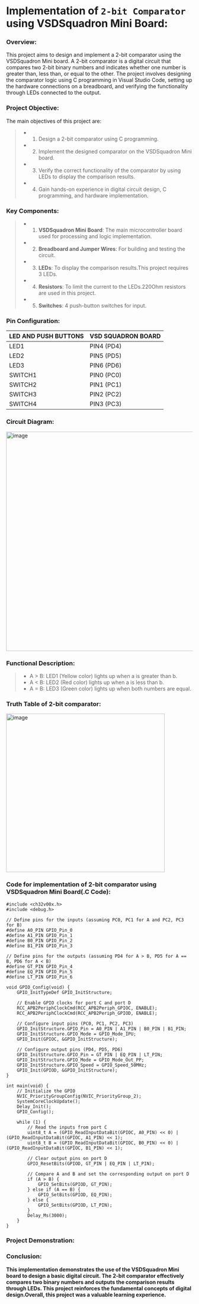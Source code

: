 # Implementation of `2-bit Comparator` using VSDSquadron Mini Board:
###  Overview:  
This project aims to design and implement a 2-bit comparator using the VSDSquadron Mini board. A 2-bit comparator is a digital circuit that compares two 2-bit binary numbers and indicates whether one number is greater than, less than, or equal to the other. The project involves designing the comparator logic using C programming in Visual Studio Code, setting up the hardware connections on a breadboard, and verifying the functionality through LEDs connected to the output.  

###  Project Objective:    
The main objectives of this project are:

> * 1. Design a 2-bit comparator using C programming.
> * 2. Implement the designed comparator on the VSDSquadron Mini board.  
> * 3. Verify the correct functionality of the comparator by using LEDs to display the comparison results.  
> * 4. Gain hands-on experience in digital circuit design, C programming, and hardware implementation.  

### Key Components:
> * 1. **VSDSquadron Mini Board**: The main microcontroller board used for processing and logic implementation.
> * 2. **Breadboard and Jumper Wires**: For building and testing the circuit.
> * 3. **LEDs**: To display the comparison results.This project requires 3 LEDs.
> * 4. **Resistors**: To limit the current to the LEDs.220Ohm resistors are used in this project.
> * 5. **Switches**: 4 push-button switches for input.


### Pin Configuration:
| LED AND PUSH BUTTONS   | VSD SQUADRON BOARD |
| --------------- | --------------- |
| LED1 | PIN4 (PD4) |
| LED2 | PIN5 (PD5) |
| LED3 | PIN6 (PD6) |
| SWITCH1 | PIN0 (PC0) |
| SWITCH2 | PIN1 (PC1) |
| SWITCH3 | PIN2 (PC2) |
| SWITCH4 | PIN3 (PC3) |


### Circuit Diagram:    
<img width="592" alt="image" src="https://github.com/KeerthiPatil/VSDSQUADRON_MINI_INTERNSHIP/assets/167600409/a47d7ce5-ce7e-4189-bf16-c8aac225db1f">
<br>   

### Functional Description:
> * A > B: LED1 (Yellow color) lights up when a is greater than b.
> * A < B: LED2 (Red color) lights up when a is less than b.
> * A = B: LED3 (Green color) lights up when both numbers are equal.


### Truth Table of 2-bit comparator:     
<img width="428" alt="image" src="https://github.com/KeerthiPatil/VSDSQUADRON_MINI_INTERNSHIP/assets/167600409/0ca58fae-82df-4591-af4e-ace593d8bd82">
<br>    

### Code for implementation of 2-bit comparator using VSDSquadron Mini Board(.C Code):  

```
#include <ch32v00x.h>
#include <debug.h>

// Define pins for the inputs (assuming PC0, PC1 for A and PC2, PC3 for B)
#define A0_PIN GPIO_Pin_0
#define A1_PIN GPIO_Pin_1
#define B0_PIN GPIO_Pin_2
#define B1_PIN GPIO_Pin_3

// Define pins for the outputs (assuming PD4 for A > B, PD5 for A == B, PD6 for A < B)
#define GT_PIN GPIO_Pin_4
#define EQ_PIN GPIO_Pin_5
#define LT_PIN GPIO_Pin_6

void GPIO_Config(void) {
    GPIO_InitTypeDef GPIO_InitStructure;

    // Enable GPIO clocks for port C and port D
    RCC_APB2PeriphClockCmd(RCC_APB2Periph_GPIOC, ENABLE);
    RCC_APB2PeriphClockCmd(RCC_APB2Periph_GPIOD, ENABLE);

    // Configure input pins (PC0, PC1, PC2, PC3)
    GPIO_InitStructure.GPIO_Pin = A0_PIN | A1_PIN | B0_PIN | B1_PIN;
    GPIO_InitStructure.GPIO_Mode = GPIO_Mode_IPU;
    GPIO_Init(GPIOC, &GPIO_InitStructure);

    // Configure output pins (PD4, PD5, PD6)
    GPIO_InitStructure.GPIO_Pin = GT_PIN | EQ_PIN | LT_PIN;
    GPIO_InitStructure.GPIO_Mode = GPIO_Mode_Out_PP;
    GPIO_InitStructure.GPIO_Speed = GPIO_Speed_50MHz;
    GPIO_Init(GPIOD, &GPIO_InitStructure);
}

int main(void) {
    // Initialize the GPIO
    NVIC_PriorityGroupConfig(NVIC_PriorityGroup_2);
    SystemCoreClockUpdate();
    Delay_Init();
    GPIO_Config();

    while (1) {
        // Read the inputs from port C
        uint8_t A = (GPIO_ReadInputDataBit(GPIOC, A0_PIN) << 0) | (GPIO_ReadInputDataBit(GPIOC, A1_PIN) << 1);
        uint8_t B = (GPIO_ReadInputDataBit(GPIOC, B0_PIN) << 0) | (GPIO_ReadInputDataBit(GPIOC, B1_PIN) << 1);

        // Clear output pins on port D
        GPIO_ResetBits(GPIOD, GT_PIN | EQ_PIN | LT_PIN);

        // Compare A and B and set the corresponding output on port D
        if (A > B) {
            GPIO_SetBits(GPIOD, GT_PIN);
        } else if (A == B) {
            GPIO_SetBits(GPIOD, EQ_PIN);
        } else {
            GPIO_SetBits(GPIOD, LT_PIN);
        }
        Delay_Ms(3000);
    }
}
```

### Project Demonstration:  



### Conclusion:
**This implementation demonstrates the use of the VSDSquadron Mini board to design a basic digital circuit. The 2-bit comparator effectively compares two binary numbers and outputs the comparison results through LEDs. This project reinforces the fundamental concepts of digital design.Overall, this project was a valuable learning experience.**
